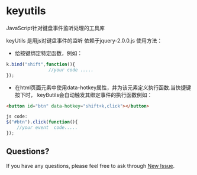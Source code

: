 keyutils
========

JavaScript针对键盘事件监听处理的工具库

 keyUtils 是用js对键盘事件的监听
  依赖于jquery-2.0.0.js
  使用方法：
*  给按键绑定特定函数，例如：
```javascript
k.bind("shift",function(){
				//your code .....
});
```
*   在html页面元素中使用data-hotkey属性，并为该元素定义执行函数.当快捷键按下时，
  keyButils会自动触发其绑定事件的执行函数例如：
```html
<button id="btn" data-hotkey="shift+k,click"></button>
```
```javascript
js code:
$("#btn").click(function(){
    //your event  code.....
});
``` 		  
## Questions?

If you have any questions, please feel free to ask through [New Issue](https://github.com/Ryan724/keyutils/issues/new).
